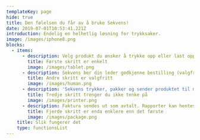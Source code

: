 ```yaml
---
templateKey: page
hide: true
title: Den følelsen du får av å bruke Sekvens!
date: 2019-07-01T10:53:41.221Z
introduction: Endelig en helhetlig løsning for trykksaker.
image: /images/iphone8.png
blocks:
  - items:
      - description: Velg produkt du ønsker å trykke opp eller last opp ditt eget dokument.
        title: Første skritt er enkelt
        image: /images/tablet.png
      - description: Sekvens ber din leder godkjenne bestilling (valgfritt)
        title: Andre skritt er valgfritt
        image: /images/human.png
      - description: 'Sekvens trykker, pakker og sender produktet til mottakerene.'
        title: Tredje skritt trenger du ikke tenke på
        image: /images/printer.png
      - description: Faktura sendes ut som avtalt. Rapporter kan hentes ut i Sekvens.
        title: Fjerde skritt er enda enklere enn det første
        image: /images/package.png
    title: Slik fungerer det
    type: functionsList
---
```

